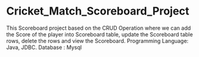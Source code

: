 # Cricket_Match_Scoreboard_Project
This Scoreboard project based on the CRUD Operation where we can add the Score of the player into Scoreboard table, update the Scoreboard table rows, delete the rows and view the Scoreboard.
Programming Language: Java, JDBC.
Database : Mysql 
